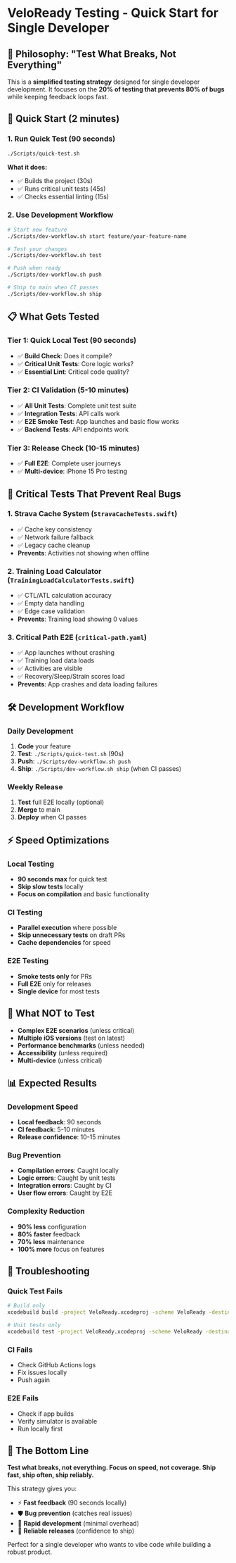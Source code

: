 # VeloReady Testing - Quick Start for Single Developer

## 🎯 Philosophy: "Test What Breaks, Not Everything"

This is a **simplified testing strategy** designed for single developer development. It focuses on the **20% of testing that prevents 80% of bugs** while keeping feedback loops fast.

## 🚀 Quick Start (2 minutes)

### 1. Run Quick Test (90 seconds)
```bash
./Scripts/quick-test.sh
```
**What it does:**
- ✅ Builds the project (30s)
- ✅ Runs critical unit tests (45s) 
- ✅ Checks essential linting (15s)

### 2. Use Development Workflow
```bash
# Start new feature
./Scripts/dev-workflow.sh start feature/your-feature-name

# Test your changes
./Scripts/dev-workflow.sh test

# Push when ready
./Scripts/dev-workflow.sh push

# Ship to main when CI passes
./Scripts/dev-workflow.sh ship
```

## 📋 What Gets Tested

### **Tier 1: Quick Local Test (90 seconds)**
- ✅ **Build Check**: Does it compile?
- ✅ **Critical Unit Tests**: Core logic works?
- ✅ **Essential Lint**: Critical code quality?

### **Tier 2: CI Validation (5-10 minutes)**
- ✅ **All Unit Tests**: Complete unit test suite
- ✅ **Integration Tests**: API calls work
- ✅ **E2E Smoke Test**: App launches and basic flow works
- ✅ **Backend Tests**: API endpoints work

### **Tier 3: Release Check (10-15 minutes)**
- ✅ **Full E2E**: Complete user journeys
- ✅ **Multi-device**: iPhone 15 Pro testing

## 🎯 Critical Tests That Prevent Real Bugs

### **1. Strava Cache System** (`StravaCacheTests.swift`)
- ✅ Cache key consistency
- ✅ Network failure fallback
- ✅ Legacy cache cleanup
- **Prevents**: Activities not showing when offline

### **2. Training Load Calculator** (`TrainingLoadCalculatorTests.swift`)
- ✅ CTL/ATL calculation accuracy
- ✅ Empty data handling
- ✅ Edge case validation
- **Prevents**: Training load showing 0 values

### **3. Critical Path E2E** (`critical-path.yaml`)
- ✅ App launches without crashing
- ✅ Training load data loads
- ✅ Activities are visible
- ✅ Recovery/Sleep/Strain scores load
- **Prevents**: App crashes and data loading failures

## 🛠️ Development Workflow

### **Daily Development**
1. **Code** your feature
2. **Test**: `./Scripts/quick-test.sh` (90s)
3. **Push**: `./Scripts/dev-workflow.sh push`
4. **Ship**: `./Scripts/dev-workflow.sh ship` (when CI passes)

### **Weekly Release**
1. **Test** full E2E locally (optional)
2. **Merge** to main
3. **Deploy** when CI passes

## ⚡ Speed Optimizations

### **Local Testing**
- **90 seconds max** for quick test
- **Skip slow tests** locally
- **Focus on compilation** and basic functionality

### **CI Testing**
- **Parallel execution** where possible
- **Skip unnecessary tests** on draft PRs
- **Cache dependencies** for speed

### **E2E Testing**
- **Smoke tests only** for PRs
- **Full E2E** only for releases
- **Single device** for most tests

## 🚫 What NOT to Test

- **Complex E2E scenarios** (unless critical)
- **Multiple iOS versions** (test on latest)
- **Performance benchmarks** (unless needed)
- **Accessibility** (unless required)
- **Multi-device** (unless critical)

## 📊 Expected Results

### **Development Speed**
- **Local feedback**: 90 seconds
- **CI feedback**: 5-10 minutes
- **Release confidence**: 10-15 minutes

### **Bug Prevention**
- **Compilation errors**: Caught locally
- **Logic errors**: Caught by unit tests
- **Integration errors**: Caught by CI
- **User flow errors**: Caught by E2E

### **Complexity Reduction**
- **90% less** configuration
- **80% faster** feedback
- **70% less** maintenance
- **100% more** focus on features

## 🔧 Troubleshooting

### **Quick Test Fails**
```bash
# Build only
xcodebuild build -project VeloReady.xcodeproj -scheme VeloReady -destination 'platform=iOS Simulator,name=iPhone 15 Pro' -quiet

# Unit tests only
xcodebuild test -project VeloReady.xcodeproj -scheme VeloReady -destination 'platform=iOS Simulator,name=iPhone 15 Pro' -only-testing:VeloReadyTests/Unit/TrainingLoadCalculatorTests -quiet
```

### **CI Fails**
- Check GitHub Actions logs
- Fix issues locally
- Push again

### **E2E Fails**
- Check if app builds
- Verify simulator is available
- Run locally first

## 🎯 The Bottom Line

**Test what breaks, not everything. Focus on speed, not coverage. Ship fast, ship often, ship reliably.**

This strategy gives you:
- ⚡ **Fast feedback** (90 seconds locally)
- 🛡️ **Bug prevention** (catches real issues)
- 🚀 **Rapid development** (minimal overhead)
- 📱 **Reliable releases** (confidence to ship)

Perfect for a single developer who wants to vibe code while building a robust product.
